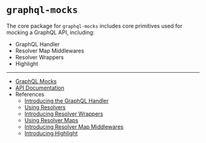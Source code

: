 # `graphql-mocks`

The core package for `graphql-mocks` includes core primitives used for mocking a GraphQL API, including:
* GraphQL Handler
* Resolver Map Middlewares
* Resolver Wrappers
* Highlight

---

* [GraphQL Mocks](http://www.graphql-mocks.com)
* [API Documentation](http://www.graphql-mocks.com/api/graphql-mocks/)
* References
  * [Introducing the GraphQL Handler](http://www.graphql-mocks.com/docs/handler/introducing-handler)
  * [Using Resolvers](http://www.graphql-mocks.com/docs/resolver/using-resolvers)
  * [Introducing Resolver Wrappers](http://www.graphql-mocks.com/docs/resolver/introducing-wrappers)
  * [Using Resolver Maps](http://www.graphql-mocks.com/docs/resolver-map/using-resolver-maps)
  * [Introducing Resolver Map Middlewares](http://www.graphql-mocks.com/docs/resolver-map/introducing-middlewares)
  * [Introducing Highlight](http://www.graphql-mocks.com/docs/highlight/introducing-highlight)
